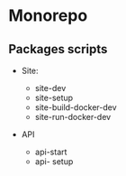 # Monorepo

## Packages scripts

- Site:
  - site-dev
  - site-setup
  - site-build-docker-dev
  - site-run-docker-dev

- API
  - api-start
  - api- setup

